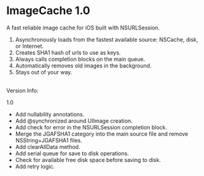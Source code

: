 ImageCache 1.0
==============

A fast reliable image cache for iOS built with NSURLSession.

1. Asynchronously loads from the fastest available source: NSCache, disk, or Internet.
1. Creates SHA1 hash of urls to use as keys.
1. Always calls completion blocks on the main queue.
1. Automatically removes old images in the background.
1. Stays out of your way.

<br>
Version Info:

1.0
 - Add nullability annotations.
 - Add @synchronized around UIImage creation.
 - Add check for error in the NSURLSession completion block.
 - Merge the JGAFSHA1 category into the main source file and remove NSString+JGAFSHA1 files.
 - Add clearAllData method.
 - Add serial queue for save to disk operations.
 - Check for available free disk space before saving to disk.
 - Add retry logic.
